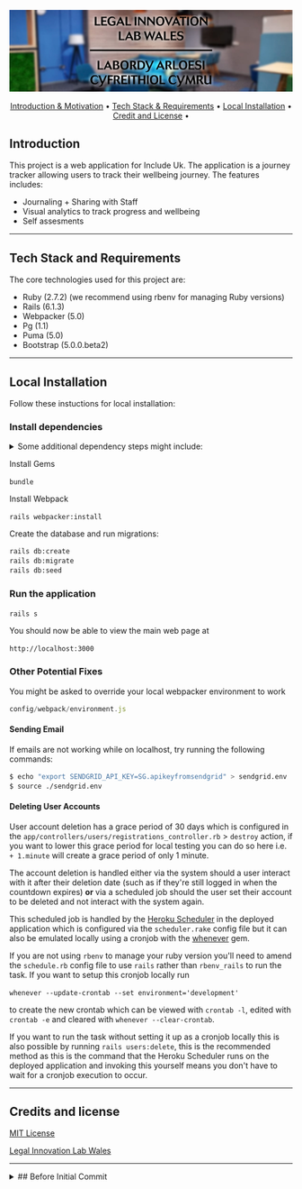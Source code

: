 <p align="center">
  <img src="logo-header-svg.jpg">
</p>

<p align="center">
  <a href="#introduction">Introduction & Motivation</a> •
  <a href="#tech-stack-and-requirements">Tech Stack & Requirements</a> •
  <a href="#local-installation">Local Installation</a> •
    <a href="#credit-and-license">Credit and License</a> •
  <br>
</p>


## Introduction

This project is a web application for Include Uk. The application is a journey tracker allowing
users to track their wellbeing journey. The features includes:
* Journaling + Sharing with Staff
* Visual analytics to track progress and wellbeing
* Self assesments
 

---

## Tech Stack and Requirements

The core technologies used for this project are:

* Ruby (2.7.2) (we recommend using rbenv for managing Ruby versions)
* Rails (6.1.3)
* Webpacker (5.0)
* Pg (1.1)
* Puma (5.0)
* Bootstrap (5.0.0.beta2)

---
## Local Installation
Follow these instuctions for local installation:

### Install dependencies
<details>
<summary>Some additional dependency steps might include:</summary>

#### Postgres

```zsh
sudo apt install postgresql postgresql-contrib`
sudo apt install libpq-dev
```
Setup postgres local db

#### Node

```zsh
sudo apt install nodejs
sudo apt install npm
sudo npm install -g npm@latest
sudo npm install --global yarn
```
</details>

Install Gems

`bundle`

Install Webpack

`rails webpacker:install`

Create the database and run migrations:

```zsh
rails db:create
rails db:migrate
rails db:seed
```

### Run the application

`rails s`

You should now be able to view the main web page at

``http://localhost:3000``

### Other Potential Fixes


You might be asked to override your local webpacker environment to work

```javascript
config/webpack/environment.js
```

#### Sending Email 

If emails are not working while on localhost, try running the following commands:

```zsh
$ echo "export SENDGRID_API_KEY=SG.apikeyfromsendgrid" > sendgrid.env
$ source ./sendgrid.env
```

#### Deleting User Accounts

User account deletion has a grace period of 30 days which is configured in the `app/controllers/users/registrations_controller.rb`
&gt; `destroy` action, if you want to lower this grace period for local testing you can do so here i.e. `+ 1.minute`
will create a grace period of only 1 minute.

The account deletion is handled either via the system should a user interact with it after their deletion date 
(such as if they're still logged in when the countdown expires) **or** via a scheduled job should the user set their account
to be deleted and not interact with the system again. 

This scheduled job is handled by the [Heroku Scheduler](https://devcenter.heroku.com/articles/scheduler) in the deployed
application which is configured via the `scheduler.rake` config file but it can also be emulated locally using a cronjob
with the [whenever](https://github.com/javan/whenever) gem. 

If you are not using `rbenv` to manage your ruby version you'll need to amend the `schedule.rb` config file to use `rails`
rather than `rbenv_rails` to run the task. If you want to setup this cronjob locally run 

`whenever --update-crontab --set environment='development'`

to create the new crontab which can be viewed with `crontab -l`, edited with `crontab -e` and cleared with 
`whenever --clear-crontab`.

If you want to run the task without setting it up as a cronjob locally this is also possible by running `rails users:delete`,
this is the recommended method as this is the command that the Heroku Scheduler runs on the deployed application and 
invoking this yourself means you don't have to wait for a cronjob execution to occur.

---


## Credits and license
[MIT License](https://github.com/Legal-Innovation-Lab-Wales/include-journey/blob/main/LICENSE)

[Legal Innovation Lab Wales](https://legaltech.wales/)


---
<details>
<summary>## Before Initial Commit</summary>

These were the steps taken to spin up the application before the initial commit.

```zsh
rbenv local 2.7.2

rails new include-journey -d=postgresql
```

update .gitignore

update gem file with devise, sassc, faker, rspec, factory_bot_rails
```zsh
bundle
rails g devise:install
````
Following this guide:

https://github.com/heartcombo/devise/wiki/How-to-Setup-Multiple-Devise-User-Models
 ```zsh
rails g devise staff
rails g devise user
```
Update routes, generate views, generate controllers, finish multi-user-model guide

 ```zsh
 rails g model Note content:text visible_to_user:boolean team_member:belongs_to user:references 

 rails g scaffold_controller Note 

 rails g model CrisisType type:string team_member:belongs_to 

 rails g model CrisisEvent additional_info:text closed:boolean closed_by:integer closed_at:datetime user:belongs_to crisis_type:belongs_to 

 rails g model CrisisNote content:text crisis_event:belongs_to team_member:belongs_to 

 rails g controller CrisisTypes; rails g controller CrisisEvents; rails g controller CrisisNotes; 

 rails g model WellbeingMetric name:string type:string team_member:belongs_to 

 rails g model WbaSelf user:belongs_to 

 rails g model WbaSelfScore value:integer priority:integer wba_self:belongs_to wellbeing_metric:belongs_to 

 rails g model WbaSelfPermission wba_self:belongs_to team_member:belongs_to 

 rails g model WbaSelfViewLog wba_self:belongs_to team_member:belongs_to 

 rails g model WbaTeamMember team_member:belongs_to user:references 

 rails g model WbaTeamMemberScore value:integer priority:integer wba_team_member:belongs_to wellbeing_metric:belongs_to 

 rails g controller WellbeingMetrics; rails g controller WbaSelves; rails g controller WbaSelfScores; rails g controller WbaSelfPermissions; rails g controller WbaSelfViewLogs; rails g controller WbaTeamMembers; rails g controller WbaTeamMemberScores;
 
 rails db:create; rails db:migrate
 ```

Setup Repo
</details>